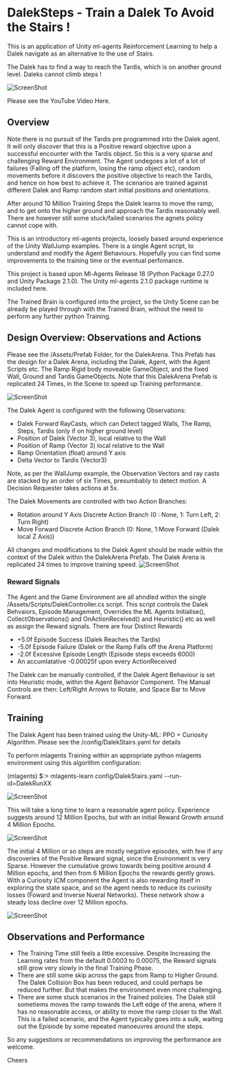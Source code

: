 # DalekSteps - Train a Dalek To Avoid the Stairs !

This is an application of Unity ml-agents Reinforcement Learning to help a Dalek navigate as an alternative to the use of Stairs.

The Dalek has to find a way to reach the Tardis, which is on another ground level. Daleks cannot climb steps ! 

![ScreenShot](Main.PNG)

Please see the YouTube Video Here. 

## Overview    ##
Note there is no pursuit of the Tardis pre programmed into the Dalek agent. It will only discover that this is a Positive reward objective upon a successful encounter with the Tardis object. So this is a very sparse and challenging Reward Environment. The Agent undegoes a lot of  a lot of failures (Falling off the platform, losing the ramp object etc), random movements before it discovers the positive objective to reach the Tardis, and hence on how best to achieve it. The scenarios are trained against different Dalek and Ramp random start initial positions and orientations.

After around 10 Million Training Steps the Dalek learns to move the ramp, and to get onto the higher ground and approach the Tardis reasonably well. There are however still some  stuck/failed scenarios the agnets policy cannot cope with. 

This is an introductory ml-agents projects, loosely based around experience of the Unity WallJump examples. There is a single Agent script, to understand and modify the Agent Behaviours. Hopefully you can find some improvements to the training time or the eventual perfomance. 

This project is based upon Ml-Agents Release 18  (Python Package 0.27.0 and Unity Package 2.1.0). The Unity ml-agents 2.1.0 package runtime is included here. 

The Trained Brain is configured into the project, so the Unity Scene can be already be played through with the Trained Brain, without the need to perform any further python Training. 

## Design Overview: Observations and Actions  ##

Please see the /Assets/Prefab Folder, for the DalekArena. This Prefab has the design for a Dalek Arena, including the Dalek, Agent, with the Agent Scripts etc. The Ramp Rigid body moveable GameObject, and the fixed Wall, Ground and Tardis GameObjects. Note that this DalekArena Prefab is replicated 24 Times, in the Scene to speed up Training performance.  

![ScreenShot](Design.PNG)

The Dalek Agent is configured with the following Observations:
  - Dalek Forward RayCasts, which can Detect tagged Walls, The Ramp, Steps, Tardis (only if on higher ground level)
  - Position of Dalek (Vector 3), local relative to the Wall  
  - Position of Ramp (Vector 3)  local relative to the Wall
  - Ramp Orientation (float) around Y axis 
  - Delta Vector to Tardis  (Vector3) 

Note, as per the WallJump example, the Observation Vectors and ray casts are stacked by an order of six Times, presumbably to detect motion. A Decision Requester takes actions at 5x. 

The Dalek Movements are controlled with two Action Branches:
  - Rotation around Y Axis Discrete Action Branch  (0 : None, 1: Turn Left, 2: Turn Right) 
  - Move Forward Discrete Action Branch   (0: None, 1:Move Forward (Dalek local Z Axis))

All changes and modifications to the Dalek Agent should be made within the context of the Dalek within the DalekArena Prefab. The Dalek Arena is replicated 24 times to improve training speed. 
![ScreenShot](MultipleEnvs.PNG)
 
### Reward Signals ###
The Agent and the Game Environment are all ahndled within the single /Assets/Scripts/DalekController.cs script.  This script controls the Dalek Behvaiors, Episode Management, Overrides the ML Agents Initialise(), CollectObservations() and OnActionReceived() and Heuristic() etc as well as assign the Reward signals.
There are four Distinct Rewards
   - +5.0f Episode Success (Dalek Reaches the Tardis)
   - -5.0f Episode Failure (Dalek or the Ramp Falls off the Arena Platform)
   - -2.0f Excessive Episode Length (Episode steps exceeds 6000)
   - An accumlatative -0.00025f  upon every ActionReceived 
 
The Dalek can be manually controlled, if the Dalek Agent Behaviour is set into Heuristic mode, within the Agent Behavior Component. The Manual Controls are then: Left/Right Arrows to Rotate, and Space Bar to Move Forward.  
## Training ##
The Dalek Agent has been trained using the Unity-ML:  PPO + Curiosity Algorithm. Please see the /config/DalekStairs.yaml for details  

To perform mlagents Training within an appropriate python mlagents environment using this algorithm configuration:  

(mlagents) $:> mlagents-learn config/DalekStairs.yaml  --run-id=DalekRunXX

![ScreenShot](Terminal2.PNG)

This will take a long time to learn a reasonable agent policy. Experience suggests around 12 Million Epochs, but with an initial Reward Growth around 4 Million Epochs. 

![ScreenShot](Terminal1.PNG)

The initial 4 Million or so steps are mostly negative episodes, with few if any discoveries of the Positive Reward signal, since the Environment is very Sparse. However the cumulative grows towards being positive around 4 Million epochs, and then from 6 Million Epochs the rewards gently grows. With a Curiosity ICM component the Agent is also rewarding itself in exploring the state space, and so the agent needs to reduce its curiosity losses (Foward and Inverse Nueral Networks). These network show a steady loss decline over 12 Million epochs.

![ScreenShot](Learning.PNG)

## Observations and Performance ##
- The Training Time still feels a little excessive. Despite Increasing the Learning rates from the default 0.0003 to 0.00075, the Reward signals still grow very slowly in the final Training Phase.
- There are still some skip across the gaps from Ramp to Higher Ground. The Dalek Collision Box has been reduced, and could perhaps be reduced further. But that makes the environment even more challenging.
- There are some stuck scenarios in the Trained policies.  The Dalek still sometiems moves the ramp towards the Left edge of the arena, where it has no reasonable access, or ability to move the ramp closer to the Wall. This is a failed scenario, and the Agent typically goes into a sulk, waiting out the Episiode by some repeated manoeuvres around the steps. 

So any suggestions or recommendations on improving the performance are welcome. 

Cheers

